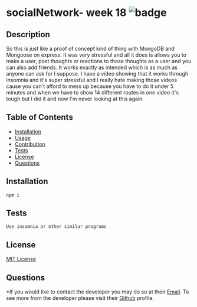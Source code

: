 # socialNetwork-  week 18 ![badge](https://img.shields.io/badge/license-MIT-green)

## Description 
  So this is just like a proof of concept kind of thing with MongoDB and Mongoose on express. It was very stressful and all it does is allows you to make a user, post thoughts or reactions to those thoughts as a user and you can also add friends. It works exactly as intended which is as much as anyone can ask for I suppose. I have a video showing that it works through insomnia and it's super stressful and I really hate making those videos cause you can't afford to mess up because you have to do it under 5 minutes and when we have to show 14 different routes in one video it's tough but I did it and now I'm never looking at this again.

## Table of Contents

* [Installation](#installation)
* [Usage](#usage)
* [Contribution](#contribution)
* [Tests](#tests)
* [License](#license)
* [Questions](#questions)



## Installation

    npm i
  
  





## Tests

    Use insomnia or other similar programs
  
  

## License
  [MIT License](https://spdx.org/licenses/MIT.html)





## Questions

  *If you would like to contact the developer you may do so at their [Email](mailto:ryobia36@gmail.com).
  To see more from the developer please visit their [Github](https://github.com/Ryobia) profile.
